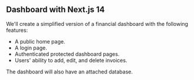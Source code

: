 ## Dashboard with Next.js 14

We'll create a simplified version of a financial dashboard with the following features:

- A public home page.
- A login page.
- Authenticated protected dashboard pages.
- Users' ability to add, edit, and delete invoices.

The dashboard will also have an attached database.